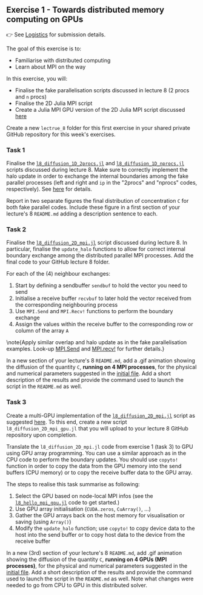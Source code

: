 <!--This file was generated, do not modify it.-->
## Exercise 1 - **Towards distributed memory computing on GPUs**

👉 See [Logistics](/logistics/#submission) for submission details.

The goal of this exercise is to:
- Familiarise with distributed computing
- Learn about MPI on the way

In this exercise, you will:
- Finalise the fake parallelisation scripts discussed in lecture 8 (2 procs and `n` procs)
- Finalise the 2D Julia MPI script
- Create a Julia MPI GPU version of the 2D Julia MPI script discussed [here](#task_5_multi-gpu_homework)

Create a new `lectrue_8` folder for this first exercise in your shared private GitHub repository for this week's exercises.

### Task 1

Finalise the [`l8_diffusion_1D_2procs.jl`](https://github.com/eth-vaw-glaciology/course-101-0250-00/blob/main/scripts/l8_scripts/) and [`l8_diffusion_1D_nprocs.jl`](https://github.com/eth-vaw-glaciology/course-101-0250-00/blob/main/scripts/l8_scripts/) scripts discussed during lecture 8. Make sure to correctly implement the halo update in order to exchange the internal boundaries among the fake parallel processes (left and right and `ip` in the "2procs" and "nprocs" codes, respectively). See [here](#fake_parallelisation) for details.

Report in two separate figures the final distribution of concentration `C` for both fake parallel codes. Include these figure in a first section of your lecture's 8 `README.md` adding a description sentence to each.

### Task 2

Finalise the [`l8_diffusion_2D_mpi.jl`](https://github.com/eth-vaw-glaciology/course-101-0250-00/blob/main/scripts/l8_scripts/) script discussed during lecture 8. In particular, finalise the `update_halo` functions to allow for correct internal boundary exchange among the distributed parallel MPI processes. Add the final code to your GitHub lecture 8 folder.

For each of the (4) neighbour exchanges:
1. Start by defining a sendbuffer `sendbuf` to hold the vector you need to send
2. Initialise a receive buffer `recvbuf` to later hold the vector received from the corresponding neighbouring process
3. Use `MPI.Send` and `MPI.Recv!` functions to perform the boundary exchange
4. Assign the values within the receive buffer to the corresponding row or column of the array `A`

\note{Apply similar overlap and halo update as in the fake parallelisation examples. Look-up [MPI.Send](https://juliaparallel.github.io/MPI.jl/latest/pointtopoint/#MPI.Send) and [MPI.recv!](https://juliaparallel.github.io/MPI.jl/latest/pointtopoint/#MPI.Recv!) for further details.}

In a new section of your lecture's 8 `README.md`, add a .gif animation showing the diffusion of the quantity `C`, **running on 4 MPI processes**, for the physical and numerical parameters suggested in the [initial file](https://github.com/eth-vaw-glaciology/course-101-0250-00/blob/main/scripts/l8_scripts/l8_diffusion_2D_mpi.jl). Add a short description of the results and provide the command used to launch the script in the `README.md` as well.

### Task 3

Create a multi-GPU implementation of the [`l8_diffusion_2D_mpi.jl`](https://github.com/eth-vaw-glaciology/course-101-0250-00/blob/main/scripts/l8_scripts/) script as suggested [here](#task_5_multi-gpu_homework). To this end, create a new script `l8_diffusion_2D_mpi_gpu.jl` that you will upload to your lecture 8 GitHub repository upon completion.

Translate the `l8_diffusion_2D_mpi.jl` code from exercise 1 (task 3) to GPU using GPU array programming. You can use a similar approach as in the CPU code to perform the boundary updates. You should use `copyto!` function in order to copy the data from the GPU memory into the send buffers (CPU memory) or to copy the receive buffer data to the GPU array.

The steps to realise this task summarise as following:
1. Select the GPU based on node-local MPI infos (see the [`l8_hello_mpi_gpu.jl`](https://github.com/eth-vaw-glaciology/course-101-0250-00/blob/main/scripts/l8_scripts/) code to get started.)
2. Use GPU array initialisation (`CUDA.zeros`, `CuArray()`, ...)
3. Gather the GPU arrays back on the host memory for visualisation or saving (using `Array()`)
4. Modify the `update_halo` function; use `copyto!` to copy device data to the host into the send buffer or to copy host data to the device from the receive buffer

In a new (3rd) section of your lecture's 8 `README.md`, add .gif animation showing the diffusion of the quantity `C`, **running on 4 GPUs (MPI processes)**, for the physical and numerical parameters suggested in the [initial file](https://github.com/eth-vaw-glaciology/course-101-0250-00/blob/main/scripts/l8_scripts/l8_diffusion_2D_mpi.jl). Add a short description of the results and provide the command used to launch the script in the `README.md` as well. Note what changes were needed to go from CPU to GPU in this distributed solver.


